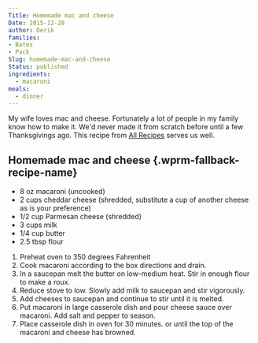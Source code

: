 ```yaml
---
Title: Homemade mac and cheese
Date: 2015-12-28
author: Derik
families: 
- Bates
- Pack
Slug: homemade-mac-and-cheese
Status: published
ingredients:
  - macaroni
meals:
  - dinner
---
```


My wife loves mac and cheese. Fortunately a lot of people in my family know how to make it. We'd never made it from scratch before until a few Thanksgivings ago. This recipe from [All Recipes](http://allrecipes.com/recipe/11679/homemade-mac-and-cheese/) serves us well. <!--WPRM Recipe 216-->

<div class="wprm-fallback-recipe">

Homemade mac and cheese {.wprm-fallback-recipe-name}
-----------------------

<div class="wprm-fallback-recipe-ingredients">

-   8 oz macaroni (uncooked)
-   2 cups cheddar cheese (shredded, substitute a cup of another cheese as is your preference)
-   1/2 cup Parmesan cheese (shredded)
-   3 cups milk
-   1/4 cup butter
-   2.5 tbsp flour

</div>

<div class="wprm-fallback-recipe-instructions">

1.  Preheat oven to 350 degrees Fahrenheit
2.  Cook macaroni according to the box directions and drain.
3.  In a saucepan melt the butter on low-medium heat. Stir in enough flour to make a roux.
4.  Reduce stove to low. Slowly add milk to saucepan and stir vigorously.
5.  Add cheeses to saucepan and continue to stir until it is melted.
6.  Put macaroni in large casserole dish and pour cheese sauce over macaroni. Add salt and pepper to season.
7.  Place casserole dish in oven for 30 minutes. or until the top of the macaroni and cheese has browned.

</div>

<div class="wprm-fallback-recipe-notes">

</div>

</div>

<!--End WPRM Recipe-->
